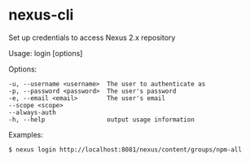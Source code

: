 # nexus-cli
Set up credentials to access Nexus 2.x repository

  Usage: login [options] <url>

  Options:

    -u, --username <username>  The user to authenticate as
    -p, --password <password>  The user's password
    -e, --email <email>        The user's email
    --scope <scope>
    --always-auth
    -h, --help                 output usage information
    
 Examples:

    $ nexus login http://localhost:8081/nexus/content/groups/npm-all

